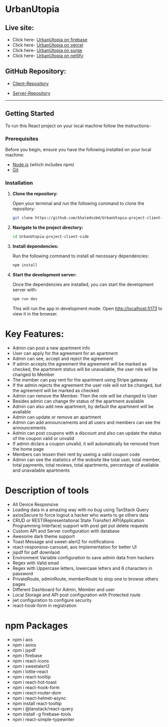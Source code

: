 # UrbanUtopia

## Live site:

- Click here- [UrbanUtopia on firebase](https://urbanutopia-by-khaled.web.app)
- Click here- [UrbanUtopia on vercel](https://urbanutopia-by-khaled.vercel.app)
- Click here- [UrbanUtopia on surge](https://urbanutopia-by-khaled.surge.sh)
- Click here-
  [UrbanUtopia on netlify](https://urbanutopia-by-khaled.netlify.app)

## GitHub Repository:

- [Client-Repository](https://github.com/khaledssbd/UrbanUtopia-project-client-side)

- [Server-Repository](https://github.com/khaledssbd/UrbanUtopia-project-server-side)

---

## Getting Started

To run this React project on your local machine follow the instructions-

### Prerequisites

Before you begin, ensure you have the following installed on your local machine:

- [Node.js](https://nodejs.org/en/download/) (which includes npm)
- [Git](https://git-scm.com/)

### Installation

1. **Clone the repository:**

   Open your terminal and run the following command to clone the repository:

   ```bash
   git clone https://github.com/khaledssbd/UrbanUtopia-project-client-side
   ```

2. **Navigate to the project directory:**

   ```bash
   cd UrbanUtopia-project-client-side
   ```

3. **Install dependencies:**

   Run the following command to install all necessary dependencies:

   ```bash
   npm install
   ```

4. **Start the development server:**

   Once the dependencies are installed, you can start the development server
   with:

   ```bash
   npm run dev
   ```

   This will run the app in development mode. Open
   [http://localhost:5173](http://localhost:5173) to view it in the browser.

# Key Features:

- Admin can post a new apartment info
- User can apply for the agreement for an apartment
- Admin can see, accept and reject the agreement
- If admin accepts the agreement the agreement will be marked as checked, the
  apartment status will be unavailable, the user role will be changed to Member
- The member can pay rent for the apartment using Stripe gateway
- If the admin rejects the agreement the user role will not be changed, but the
  agreement will be marked as checked
- Admin can remove the Member. Then the role will be changed to User
- Besides admin can change thr status of the apartment available
- Admin can also add new apartment, by default the apartment will be available
- Admin can update or remove an apartment
- Admin can add announcements and all users and members can see the
  announcements
- Admin can post coupons with a discount and also can update the status of the
  coupon valid or unvalid
- If admin diclars a coupon unvalid, it will automatically be removed from the
  home page
- Members can lessen their rent by useing a valid coupon code
- Admin can see the statistics of the wobsite like total user, total member,
  total payments, total reviews, total apartments, percentage of available and
  unavailable apartments

# Description of tools

- All Device Responsive
- Loading data in a amazing way with no bug using TanStack Query
- axiosSecure to force logout a hacker who wants to ge others data
- CRUD or REST(Representational State Transfer) API(Application Programming
  Interface) support with post get put delete requests
- Custom API and Server configuration with database
- Awesome dark theme support
- Toast Message and sweet-alert2 for notifications
- react-responsive-carousel, aos Implementation for better UI
- jspdf for pdf downlaod
- Environment Variable configuration to save admin data from hackers
- Regex with Valid email
- Regex with Uppercase letters, lowercase letters and 6 characters in password
- PrivateRoute, adminRoute, memberRoute to stop one to browse others pages
- Different Dashboard for Admin, Member and user
- Local Storage and API post configuration with Protected route
- jwt configuration to configure security
- react-hook-form in registration

# npm Packages

- npm i aos
- npm i axios
- npm i jspdf
- npm i firebase
- npm i react-icons
- npm i sweetalert2
- npm i lottie-react
- npm i react-tooltip
- npm i react-hot-toast
- npm i react-hook-form
- npm i react-router-dom
- npm i react-helmet-async
- npm install react-tooltip
- npm i @tanstack/react-query
- npm install -g firebase-tools
- npm i react-simple-typewriter
